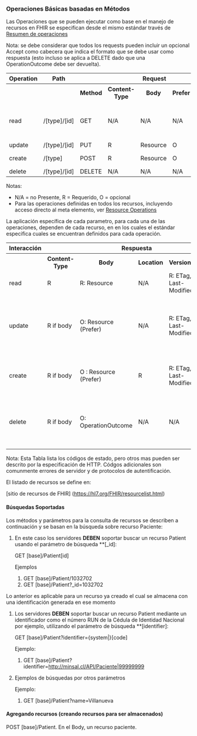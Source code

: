 ### Operaciones Básicas basadas en Métodos 

Las Operaciones que se pueden ejecutar como base en el manejo de recursos en FHIR se especifican desde el mismo estándar  través de [Resumen de operaciones](https://www.hl7.org/fhir/http.html#summary) 

 Nota: se debe considerar que todos los requests pueden incluir un opcional Accept como cabecera que indica el formato que se debe usar como respuesta (esto incluso se aplica a  DELETE dado que una OperationOutcome debe ser devuelta).

<table class="grid">

<tbody>

<tr>

<th>Operation</th>

<th>Path</th>

<th colspan="5">Request</th>

</tr>

<tr>

<th colspan="2"></th>

<th>Method</th>

<th>Content-Type</th>

<th>Body</th>

<th>Prefer</th>

<th>Conditional (If apply)</th>

</tr>

<tr>

<td>read</td>

<td>/[type]/[id]</td>

<td>GET</td>

<td>N/A</td>

<td>N/A</td>

<td>N/A</td>

<td>O: ETag, If-Modified-Since, If-None-Match</td>

</tr>

<tr>

<td>update</td>

<td>/[type]/[id]</td>

<td>PUT</td>

<td>R</td>

<td>Resource</td>

<td>O</td>

<td>O: If-Match</td>

</tr>

<tr>

<td>create</td>

<td>/[type]</td>

<td>POST</td>

<td>R</td>

<td>Resource</td>

<td>O</td>

<td>O: If-None-Exist</td>

</tr>

<tr>

<td>delete</td>

<td>/[type]/[id]</td>

<td>DELETE</td>

<td>N/A</td>

<td>N/A</td>

<td>N/A</td>

<td>N/A</td>

</tr>

</tbody>

</table>

Notas:

*   N/A = no Presente, R = Requerido, O = opcional
*   Para las operaciones definidas en todos los recursos, incluyendo acceso directo al meta elemento, ver  [Resource Operations](http://hl7.org/fhir/resource-operations.html)

La aplicación específica de cada parametro, para cada una de las operaciones, dependen de cada recurso, en en los cuales el estándar especifica cuales se encuentran definidos para cada operación.

<table class="grid">

<tbody>

<tr>

<th>Interacción</th>

<th colspan="6">Respuesta</th>

</tr>

<tr>

<th colspan="1"></th>

<th>Content-Type</th>

<th>Body</th>

<th>Location</th>

<th>Versionado</th>

<th>Status Codes</th>

</tr>

<tr>

<td>read</td>

<td>R</td>

<td>R: Resource</td>

<td>N/A</td>

<td>R: ETag, Last-Modified</td>

<td>200, 404, 410</td>

</tr>

<tr>

<td>update</td>

<td>R if body</td>

<td>O: Resource (Prefer)</td>

<td>N/A</td>

<td>R: ETag, Last-Modified</td>

<td>200, 201, 400, 404, 405, 409, 412, 422</td>

</tr>

<tr>

<td>create</td>

<td>R if body</td>

<td>O : Resource (Prefer)</td>

<td>R</td>

<td>R: ETag, Last-Modified</td>

<td>201, 400, 404, 405, 422</td>

</tr>

<td>delete</td>

<td>R if body</td>

<td>O: OperationOutcome</td>

<td>N/A</td>

<td>N/A</td>

<td>200, 202, 204, 404, 405, 409, 412</td>

</tr>

</tbody>

</table>

Nota: Esta Tabla lista los códigos de estado, pero otros mas pueden ser descrito por la especificación de HTTP. Códgos adicionales son comunmente errores de servidor y de protocolos de autentificación.

El listado de recursos se define en:

[sitio de recursos de FHIR] (https://hl7.org/FHIR/resourcelist.html)

#### Búsquedas Soportadas

Los métodos y parámetros para la consulta de recursos se describen a continuación y se basan en la búsqueda sobre recurso Paciente:

1.  En este caso los servidores **DEBEN** soportar buscar un recurso Patient usando el parámetro de búsqueda **[_id]:

    GET [base]/Patient[id]

    Ejemplos

    1.  GET [base]/Patient/1032702
    2.  GET [base]/Patient?_id=1032702

Lo anterior es aplicable para un recurso ya creado el cual se almacena con una identificación generada en ese momento    

1.  Los servidores **DEBEN** soportar buscar un recurso Patient mediante un identificador como el número RUN de la Cédula de Identidad Nacional por ejemplo, utilizando el parámetro de búsqueda **[identifier]:

    GET [base]/Patient?identifier={system|}[code]

    Ejemplo:

    1.  GET [base]/Patient?identifier=http://minsal.cl/API/Paciente|99999999

2.  Ejemplos de búsquedas por otros parámetros

    Ejemplo:

    1.  GET [base]/Patient?name=Villanueva

    


#### Agregando recursos (creando recursos para ser almacenados)

POST [base]/Patient. En el Body, un recurso paciente.

